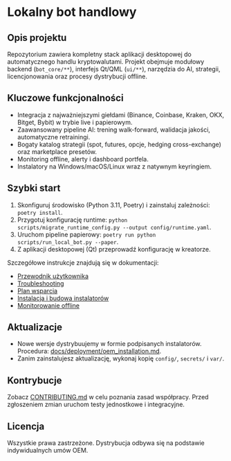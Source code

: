 # Lokalny bot handlowy

## Opis projektu
Repozytorium zawiera kompletny stack aplikacji desktopowej do automatycznego handlu kryptowalutami. Projekt obejmuje modułowy backend (`bot_core/**`), interfejs Qt/QML (`ui/**`), narzędzia do AI, strategii, licencjonowania oraz procesy dystrybucji offline.

## Kluczowe funkcjonalności
- Integracja z najważniejszymi giełdami (Binance, Coinbase, Kraken, OKX, Bitget, Bybit) w trybie live i papierowym.
- Zaawansowany pipeline AI: trening walk-forward, walidacja jakości, automatyczne retrainingi.
- Bogaty katalog strategii (spot, futures, opcje, hedging cross-exchange) oraz marketplace presetów.
- Monitoring offline, alerty i dashboard portfela.
- Instalatory na Windows/macOS/Linux wraz z natywnym keyringiem.

## Szybki start
1. Skonfiguruj środowisko (Python 3.11, Poetry) i zainstaluj zależności: `poetry install`.
2. Przygotuj konfigurację runtime: `python scripts/migrate_runtime_config.py --output config/runtime.yaml`.
3. Uruchom pipeline papierowy: `poetry run python scripts/run_local_bot.py --paper`.
4. Z aplikacji desktopowej (Qt) przeprowadź konfigurację w kreatorze.

Szczegółowe instrukcje znajdują się w dokumentacji:
- [Przewodnik użytkownika](docs/user_manual/index.md)
- [Troubleshooting](docs/user_manual/troubleshooting.md)
- [Plan wsparcia](docs/support/plan.md)
- [Instalacja i budowa instalatorów](docs/deployment/installer_build.md)
- [Monitorowanie offline](docs/monitoring_offline.md)

## Aktualizacje
- Nowe wersje dystrybuujemy w formie podpisanych instalatorów. Procedura: [docs/deployment/oem_installation.md](docs/deployment/oem_installation.md).
- Zanim zainstalujesz aktualizację, wykonaj kopię `config/`, `secrets/` i `var/`.

## Kontrybucje
Zobacz [CONTRIBUTING.md](CONTRIBUTING.md) w celu poznania zasad współpracy. Przed zgłoszeniem zmian uruchom testy jednostkowe i integracyjne.

## Licencja
Wszystkie prawa zastrzeżone. Dystrybucja odbywa się na podstawie indywidualnych umów OEM.

